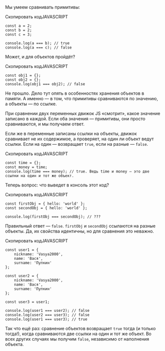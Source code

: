 

Мы умеем сравнивать примитивы:

Скопировать кодJAVASCRIPT

```
const a = 2;
const b = 2;
const c = 3;

console.log(a === b); // true
console.log(a === c); // false 
```

Может, и для объектов пройдёт?

Скопировать кодJAVASCRIPT

```
const obj1 = {};
const obj2 = {};
console.log(obj1 === obj2); // false 
```

Не прошло. Дело тут опять в особенностях хранения объектов в памяти. А именно — в том, что примитивы сравниваются по значению, а объекты — по ссылке.

При сравнении двух переменных движок JS «смотрит», какое значение записано в каждой. Если оба значения — примитивы, они просто сравниваются, и мы получаем ответ.

Если же в переменные записаны ссылки на объекты, движок сравнивает не их содержимое, а проверяет, на один ли объект ведут ссылки. Если на один — возвращает `true`, если на разные — `false`.

Скопировать кодJAVASCRIPT

```
const time = {};
const money = time;
console.log(time === money); // true. Ведь time и money — это две ссылки на один и тот же объект. 
```

Теперь вопрос: что выведет в консоль этот код?

Скопировать кодJAVASCRIPT

```
const firstObj = { hello: 'world' };
const secondObj = { hello: 'world' };

console.log(firstObj === secondObj); // ??? 
```

Правильный ответ — `false`. `firstObj` и `secondObj` ссылаются на разные объекты. Да, их свойства идентичны, но для сравнения это неважно.

Скопировать кодJAVASCRIPT

```
const user1 = {
    nickname: 'Vasya2000',
    name: 'Вася',
    surname: 'Пупкин'
};

const user2 = {
    nickname: 'Vasya2000',
    name: 'Вася',
    surname: 'Пупкин'
};

const user3 = user1;

console.log(user1 === user2); // false
console.log(user2 === user3); // false
console.log(user1 === user3); // true 
```

Так что ещё раз: сравнение объектов возвращает `true` тогда (и только тогда!), когда сравниваются две ссылки на один и тот же объект. Во всех других случаях мы получим `false`, независимо от наполнения объекта.